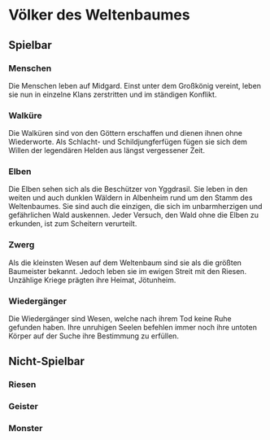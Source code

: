# Völker des Weltenbaumes

## Spielbar

### Menschen
Die Menschen leben auf Midgard. Einst unter dem Großkönig vereint, leben sie nun in einzelne Klans zerstritten und im ständigen Konflikt.

### Walküre
Die Walküren sind von den Göttern erschaffen und dienen ihnen ohne Wiederworte. Als Schlacht- und Schildjungferfügen fügen sie sich dem Willen der legendären Helden aus längst vergessener Zeit.

### Elben
Die Elben sehen sich als die Beschützer von Yggdrasil. Sie leben in den weiten und auch dunklen Wäldern in Albenheim rund um den Stamm des Weltenbaumes. Sie sind auch die einzigen, die sich im unbarmherzigen und gefährlichen Wald auskennen. Jeder Versuch, den Wald ohne die Elben zu erkunden, ist zum Scheitern verurteilt.

### Zwerg
Als die kleinsten Wesen auf dem Weltenbaum sind sie als die größten Baumeister bekannt. Jedoch leben sie im ewigen Streit mit den Riesen. Unzählige Kriege prägten ihre Heimat, Jötunheim.

### Wiedergänger
Die Wiedergänger sind Wesen, welche nach ihrem Tod keine Ruhe gefunden haben. Ihre unruhigen Seelen befehlen immer noch ihre untoten Körper auf der Suche ihre Bestimmung zu erfüllen.

## Nicht-Spielbar

### Riesen

### Geister

### Monster
